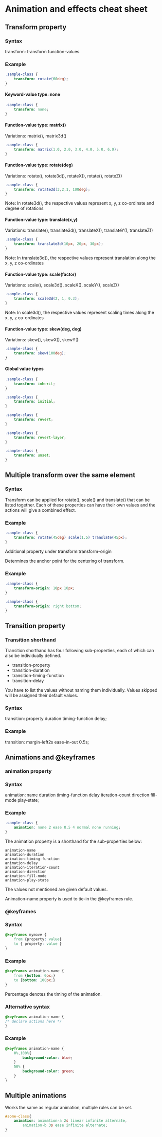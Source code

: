 # Animation and effects cheat sheet

## Transform property

### Syntax

transform: transform function-values

### Example

```css
.sample-class {
    transform: rotate(60deg);
}
```

#### Keyword-value type: none

```css
.sample-class {
    transform: none;
}
```

#### Function-value type: matrix()

Variations: matrix(), matrix3d()

```css
.sample-class {
    transform: matrix(1.0, 2.0, 3.0, 4.0, 5.0, 6.0);
}
```

#### Function-value type: rotate(deg)

Variations: rotate(), rotate3d(), rotateX(), rotate(), rotateZ()

```css
.sample-class {
    transform: rotate3d(3,2,1, 100deg);
}
```

Note: In rotate3d(), the respective values represent x, y, z co-ordinate and degree of rotations

#### Function-value type: translate(x,y)

Variations: translate(), translate3d(), translateX(), translateY(), translateZ()

```css
.sample-class {
    transform: translate3d(10px, 20px, 30px);
}
```

Note: In translate3d(), the respective values represent translation along the x, y, z co-ordinates

#### Function-value type: scale(factor)

Variations: scale(), scale3d(), scaleX(), scaleY(), scaleZ()

```css
.sample-class {
    transform: scale3d(2, 1, 0.3);
}
```

Note: In scale3d(), the respective values represent scaling times along the x, y, z co-ordinates

#### Function-value type: skew(deg, deg)

Variations: skew(), skewX(), skewY()

```css
.sample-class {
    transform: skew(100deg);
}
```

#### Global value types

```css
.sample-class {
    transform: inherit;
}
```

```css
.sample-class {
    transform: initial;
}
```

```css
.sample-class {
    transform: revert;
}
```

```css
.sample-class {
    transform: revert-layer;
}
```

```css
.sample-class {
    transform: unset;
}
```

## Multiple transform over the same element

### Syntax

Transform can be applied for rotate(), scale() and translate() that can be listed together. Each of these properties can have their own values and the actions will give a combined effect.

### Example

```css
.sample-class {
    transform: rotate(45deg) scale(1.5) translate(45px);
}
```

Additional property under transform:transform-origin

Determines the anchor point for the centering of transform.

### Example

```css
.sample-class {
    transform-origin: 10px 10px;
}
```

```css
.sample-class {
    transform-origin: right bottom;
}
```

## Transition property

### Transition shorthand

Transition shorthand has four following sub-properties, each of which can also be individually defined.

- transition-property
- transition-duration
- transition-timing-function
- transition-delay

You have to list the values without naming them individually. Values skipped will be assigned their default values.

### Syntax

transition: property duration timing-function delay;

### Example

transition: margin-left2s ease-in-out 0.5s;

## Animations and @keyframes

### animation property

### Syntax

animation: name duration timing-function delay iteration-count direction fill-mode play-state;

### Example

```css
.sample-class {
    animation: none 2 ease 0.5 4 normal none running;
}
```

The animation property is a shorthand for the sub-properties below:

```
animation-name
animation-duration
animation-timing-function
animation-delay
animation-iteration-count
animation-direction
animation-fill-mode
animation-play-state
```

The values not mentioned are given default values.

Animation-name property is used to tie-in the @keyframes rule.

### @keyframes

### Syntax

```css
@keyframes mymove {
    from {property: value}
    to { property: value }
}
```

### Example

```css
@keyframes animation-name {
    from {bottom: 0px;}
    to {bottom: 100px;}
}
```

Percentage denotes the timing of the animation.

### Alternative syntax

```css
@keyframes animation-name {
/* declare actions here */
}
```

### Example

```css
@keyframes animation-name {
    0%,100%{
        background-color: blue;
    }
    50% {
        background-color: green;
    }
}
```

## Multiple animations

Works the same as regular animation, multiple rules can be set.

```css
#some-class{
    animation: animation-a 2s linear infinite alternate, 
        animation-b 3s ease infinite alternate;
}  
```
